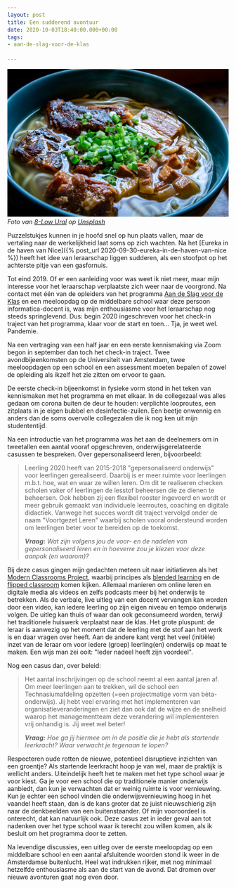 ```yaml
---
layout: post
title: Een sudderend avontuur
date: 2020-10-03T18:40:00.000+00:00
tags:
- aan-de-slag-voor-de-klas

---
```

![](/uploads/8-low-ural-l3mr7vsdmd4-unsplash.jpg)  
_Foto van_ [_8-Low Ural_](https://unsplash.com/@ural_8_low?utm_source=unsplash&utm_medium=referral&utm_content=creditCopyText) _op_ [_Unsplash_](https://unsplash.com/s/photos/stew?utm_source=unsplash&utm_medium=referral&utm_content=creditCopyText)

Puzzelstukjes kunnen in je hoofd snel op hun plaats vallen, maar de vertaling naar de werkelijkheid laat soms op zich wachten. Na het [Eureka in de haven van Nice]({% post_url 2020-09-30-eureka-in-de-haven-van-nice %}) heeft het idee van leraarschap liggen sudderen, als een stoofpot op het achterste pitje van een gasfornuis.

Tot eind 2019. Of er een aanleiding voor was weet ik niet meer, maar mijn interesse voor het leraarschap verplaatste zich weer naar de voorgrond. Na contact met één van de opleiders van het programma [Aan de Slag voor de Klas](https://www.uva.nl/programmas/lerarenopleiding/aan-de-slag-voor-de-klas/aan-de-slag-voor-de-klas.html?cb) en een meeloopdag op de middelbare school waar deze persoon informatica-docent is, was mijn enthousiasme voor het leraarschap nog steeds springlevend. Dus: begin 2020 ingeschreven voor het check-in traject van het programma, klaar voor de start en toen... Tja, je weet wel. Pandemie.

Na een vertraging van een half jaar en een eerste kennismaking via Zoom begon in september dan toch het check-in traject. Twee avondbijeenkomsten op de Universiteit van Amsterdam, twee meeloopdagen op een school en een assessment moeten bepalen of zowel de opleiding als ikzelf het zie zitten om ervoor te gaan.

De eerste check-in bijeenkomst in fysieke vorm stond in het teken van kennismaken met het programma en met elkaar. In de collegezaal was alles gedaan om corona buiten de deur te houden: verplichte looproutes, een zitplaats in je eigen bubbel en desinfectie-zuilen. Een beetje onwennig en anders dan de soms overvolle collegezalen die ik nog ken uit mijn studententijd.

Na een introductie van het programma was het aan de deelnemers om in tweetallen een aantal vooraf opgeschreven, onderwijsgerelateerde casussen te bespreken. Over gepersonaliseerd leren, bijvoorbeeld:

> Leerling 2020 heeft van 2015-2018 "gepersonaliseerd onderwijs" voor leerlingen gerealiseerd. Daarbij is er meer ruimte voor leerlingen m.b.t. hoe, wat en waar ze willen leren. Om dit te realiseren checken scholen vaker of leerlingen de lesstof beheersen die ze dienen te beheersen. Ook hebben zij een flexibel rooster ingevoerd en wordt er meer gebruik gemaakt van individuele leerroutes, coaching en digitale didactiek. Vanwege het succes wordt dit traject vervolgd onder de naam "Voortgezet Leren" waarbij scholen vooral ondersteund worden om leerlingen beter voor te bereiden op de toekomst.
>
> **_Vraag:_** _Wat zijn volgens jou de voor- en de nadelen van gepersonaliseerd leren en in hoeverre zou je kiezen voor deze aanpak (en waarom)?_

Bij deze casus gingen mijn gedachten meteen uit naar initiatieven als het [Modern Classrooms Project](https://modernclassrooms.org/), waarbij principes als [blended learning](https://www.teachthought.com/learning/the-definition-of-blended-learning/) en de [flipped classroom](https://www.edutopia.org/blog/flipped-classroom-pro-and-con-mary-beth-hertz) komen kijken. Allemaal manieren om online leren en digitale media als videos en zelfs podcasts meer bij het onderwijs te betrekken. Als de verbale, live uitleg van een docent vervangen kan worden door een video, kan iedere leerling op zijn eigen niveau en tempo onderwijs volgen. De uitleg kan thuis of waar dan ook geconsumeerd worden, terwijl het traditionele huiswerk verplaatst naar de klas. Het grote pluspunt: de leraar is aanwezig op het moment dat de leerling met de stof aan het werk is en daar vragen over heeft. Aan de andere kant vergt het veel (initiële) inzet van de leraar om voor iedere (groep) leerling(en) onderwijs op maat te maken. Een wijs man zei ooit: "Ieder nadeel heeft zijn voordeel".

Nog een casus dan, over beleid:

> Het aantal inschrijvingen op de school neemt al een aantal jaren af. Om meer leerlingen aan te trekken, wil de school een Technasiumafdeling opzetten (=een projectmatige vorm van bèta-onderwijs). Jij hebt veel ervaring met het implementeren van organisatieveranderingen en ziet dan ook dat de wijze en de snelheid waarop het managementteam deze verandering wil implementeren vrij onhandig is. Jij weet wel beter!
>
> **_Vraag:_** _Hoe ga jij hiermee om in de positie die je hebt als startende leerkracht? Waar verwacht je tegenaan te lopen?_

Respecteren oude rotten de nieuwe, potentieel disruptieve inzichten van een groentje? Als startende leerkracht hoop je van wel, maar de praktijk is wellicht anders. Uiteindelijk heeft het te maken met het type school waar je voor kiest. Ga je voor een school die op traditionele manier onderwijs aanbiedt, dan kun je verwachten dat er weinig ruimte is voor vernieuwing. Kun je echter een school vinden die onderwijsvernieuwing hoog in het vaandel heeft staan, dan is de kans groter dat ze juist nieuwschierig zijn naar de denkbeelden van een buitenstaander. Of mijn vooroordeel is onterecht, dat kan natuurlijk ook. Deze casus zet in ieder geval aan tot nadenken over het type school waar ik terecht zou willen komen, als ik besluit om het programma door te zetten.

Na levendige discussies, een uitleg over de eerste meeloopdag op een middelbare school en een aantal afsluitende woorden stond ik weer in de Amsterdamse buitenlucht. Heel wat indrukken rijker, met nog minimaal hetzelfde enthousiasme als aan de start van de avond. Dat dromen over nieuwe avonturen gaat nog even door.